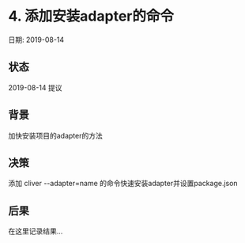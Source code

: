 # 4. 添加安装adapter的命令

日期: 2019-08-14

## 状态

2019-08-14 提议

## 背景

加快安装项目的adapter的方法

## 决策

添加 cliver --adapter=name 的命令快速安装adapter并设置package.json

## 后果

在这里记录结果...
